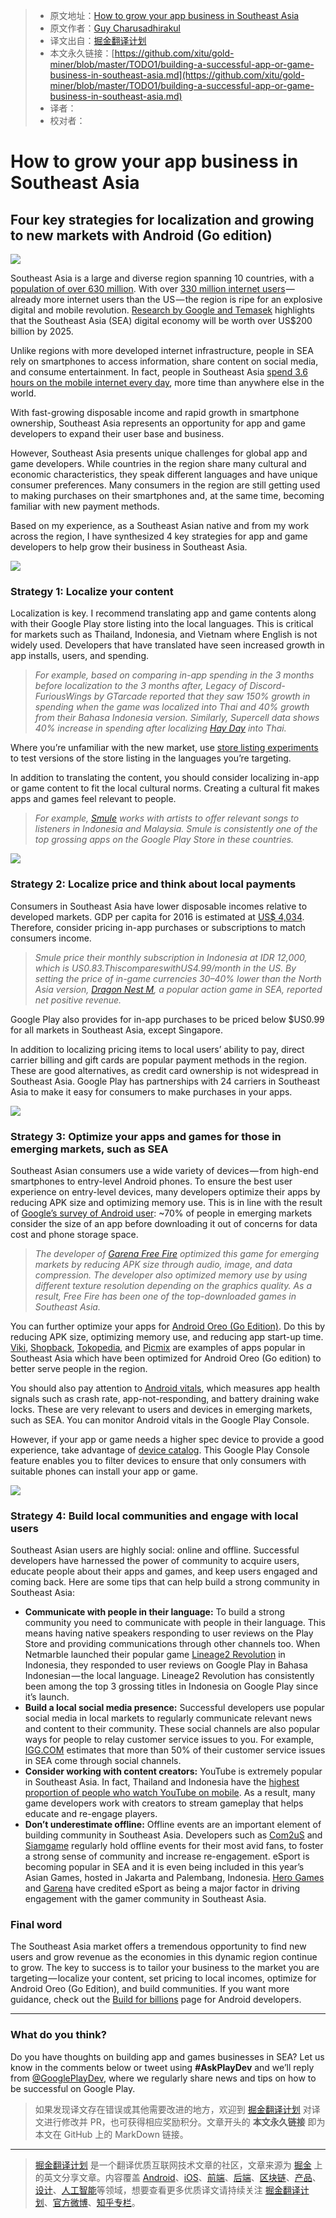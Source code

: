 > * 原文地址：[How to grow your app business in Southeast Asia](https://medium.com/googleplaydev/building-a-successful-app-or-game-business-in-southeast-asia-29e6eea0defb)
> * 原文作者：[Guy Charusadhirakul](https://medium.com/@guycharusa?source=post_header_lockup)
> * 译文出自：[掘金翻译计划](https://github.com/xitu/gold-miner)
> * 本文永久链接：[https://github.com/xitu/gold-miner/blob/master/TODO1/building-a-successful-app-or-game-business-in-southeast-asia.md](https://github.com/xitu/gold-miner/blob/master/TODO1/building-a-successful-app-or-game-business-in-southeast-asia.md)
> * 译者：
> * 校对者：

# How to grow your app business in Southeast Asia

## Four key strategies for localization and growing to new markets with Android (Go edition)

![](https://cdn-images-1.medium.com/max/1600/1*mNb91X17FSyOL7CKXh6E-A.png)

Southeast Asia is a large and diverse region spanning 10 countries, with a [population of over 630 million](https://aseanup.com/asean-infographics-population-market-economy/). With over [330 million internet users](https://www.thinkwithgoogle.com/intl/en-apac/trends-and-insights/e-conomy-sea-unlocking-200b-digital-opportunity/) — already more internet users than the US — the region is ripe for an explosive digital and mobile revolution. [Research by Google and Temasek](https://www.thinkwithgoogle.com/intl/en-apac/trends-and-insights/e-conomy-sea-unlocking-200b-digital-opportunity/) highlights that the Southeast Asia (SEA) digital economy will be worth over US$200 billion by 2025.

Unlike regions with more developed internet infrastructure, people in SEA rely on smartphones to access information, share content on social media, and consume entertainment. In fact, people in Southeast Asia [spend 3.6 hours on the mobile internet every day](https://www.blog.google/around-the-globe/google-asia/sea-internet-economy/), more time than anywhere else in the world.

With fast-growing disposable income and rapid growth in smartphone ownership, Southeast Asia represents an opportunity for app and game developers to expand their user base and business.

However, Southeast Asia presents unique challenges for global app and game developers. While countries in the region share many cultural and economic characteristics, they speak different languages and have unique consumer preferences. Many consumers in the region are still getting used to making purchases on their smartphones and, at the same time, becoming familiar with new payment methods.

Based on my experience, as a Southeast Asian native and from my work across the region, I have synthesized 4 key strategies for app and game developers to help grow their business in Southeast Asia.

![](https://cdn-images-1.medium.com/max/1600/0*SP1YjLo_uniUb49G)

### Strategy 1: Localize your content

Localization is key. I recommend translating app and game contents along with their Google Play store listing into the local languages. This is critical for markets such as Thailand, Indonesia, and Vietnam where English is not widely used. Developers that have translated have seen increased growth in app installs, users, and spending.

> _For example, based on comparing in-app spending in the 3 months before localization to the 3 months after, Legacy of Discord-FuriousWings by GTarcade reported that they saw 150% growth in spending when the game was localized into Thai and 40% growth from their Bahasa Indonesia version. Similarly, Supercell data shows 40% increase in spending after localizing_ [_Hay Day_](https://play.google.com/store/apps/details?id=com.supercell.hayday) _into Thai._

Where you’re unfamiliar with the new market, use [store listing experiments](https://developer.android.com/distribute/best-practices/grow/store-listing-experiments) to test versions of the store listing in the languages you’re targeting.

In addition to translating the content, you should consider localizing in-app or game content to fit the local cultural norms. Creating a cultural fit makes apps and games feel relevant to people.

> _For example,_ [_Smule_](https://play.google.com/store/apps/developer?id=Smule) _works with artists to offer relevant songs to listeners in Indonesia and Malaysia. Smule is consistently one of the top grossing apps on the Google Play Store in these countries._

![](https://cdn-images-1.medium.com/max/1600/0*2BmnPD79f2EoGRII)

### Strategy 2: Localize price and think about local payments

Consumers in Southeast Asia have lower disposable incomes relative to developed markets. GDP per capita for 2016 is estimated at [US$ 4,034](https://www.aseanstats.org/wp-content/uploads/2018/01/ASYB_2017-rev.pdf). Therefore, consider pricing in-app purchases or subscriptions to match consumers income.

> _Smule price their monthly subscription in Indonesia at IDR 12,000, which is $US0.83. This compares with US$4.99/month in the US. By setting the price of in-game currencies 30–40% lower than the North Asia version,_ [_Dragon Nest M_](https://play.google.com/store/apps/details?id=com.playfungame.ggplay.lzgsea)_, a popular action game in SEA, reported net positive revenue._

Google Play also provides for in-app purchases to be priced below $US0.99 for all markets in Southeast Asia, except Singapore.

In addition to localizing pricing items to local users’ ability to pay, direct carrier billing and gift cards are popular payment methods in the region. These are good alternatives, as credit card ownership is not widespread in Southeast Asia. Google Play has partnerships with 24 carriers in Southeast Asia to make it easy for consumers to make purchases in your apps.

![](https://cdn-images-1.medium.com/max/1600/0*cBlieEiL3XU7Gu3b)

### Strategy 3: Optimize your apps and games for those in emerging markets, such as SEA

Southeast Asian consumers use a wide variety of devices — from high-end smartphones to entry-level Android phones. To ensure the best user experience on entry-level devices, many developers optimize their apps by reducing APK size and optimizing memory use. This is in line with the result of [Google’s survey of Android user](https://medium.com/googleplaydev/shrinking-apks-growing-installs-5d3fcba23ce2): ~70% of people in emerging markets consider the size of an app before downloading it out of concerns for data cost and phone storage space.

> _The developer of_ [_Garena Free Fire_](https://play.google.com/store/apps/details?id=com.dts.freefireth) _optimized this game for emerging markets by reducing APK size through audio, image, and data compression. The developer also optimized memory use by using different texture resolution depending on the graphics quality. As a result, Free Fire has been one of the top-downloaded games in Southeast Asia._

You can further optimize your apps for [Android Oreo (Go Edition)](https://www.android.com/versions/oreo-8-0/go-edition/). Do this by reducing APK size, optimizing memory use, and reducing app start-up time. [Viki](https://play.google.com/store/apps/details?id=com.viki.android), [Shopback](https://play.google.com/store/apps/details?id=com.shopback.app), [Tokopedia](https://play.google.com/store/search?q=Tokopedia&c=apps&sticky_source_country=ID), and [Picmix](https://play.google.com/store/apps/details?id=com.picmix.mobile) are examples of apps popular in Southeast Asia which have been optimized for Android Oreo (Go edition) to better serve people in the region.

You should also pay attention to [Android vitals](https://developer.android.com/topic/performance/vitals/), which measures app health signals such as crash rate, app-not-responding, and battery draining wake locks. These are very relevant to users and devices in emerging markets, such as SEA. You can monitor Android vitals in the Google Play Console.

However, if your app or game needs a higher spec device to provide a good experience, take advantage of [device catalog](https://support.google.com/googleplay/android-developer/answer/7353455?hl=en). This Google Play Console feature enables you to filter devices to ensure that only consumers with suitable phones can install your app or game.

![](https://cdn-images-1.medium.com/max/1600/0*_D796bdhi6hvwiNy)

### Strategy 4: Build local communities and engage with local users

Southeast Asian users are highly social: online and offline. Successful developers have harnessed the power of community to acquire users, educate people about their apps and games, and keep users engaged and coming back. Here are some tips that can help build a strong community in Southeast Asia:

*   **Communicate with people in their language:** To build a strong community you need to communicate with people in their language. This means having native speakers responding to user reviews on the Play Store and providing communications through other channels too. When Netmarble launched their popular game [Lineage2 Revolution](https://play.google.com/store/apps/details?id=com.netmarble.revolutionthm) in Indonesia, they responded to user reviews on Google Play in Bahasa Indonesian — the local language. Lineage2 Revolution has consistently been among the top 3 grossing titles in Indonesia on Google Play since it’s launch.
*   **Build a local social media presence:** Successful developers use popular social media in local markets to regularly communicate relevant news and content to their community. These social channels are also popular ways for people to relay customer service issues to you. For example, [IGG.COM](https://play.google.com/store/apps/dev?id=8895734616362643252) estimates that more than 50% of their customer service issues in SEA come through social channels.
*   **Consider working with content creators:** YouTube is extremely popular in Southeast Asia. In fact, Thailand and Indonesia have the [highest proportion of people who watch YouTube on mobile](https://www.thinkwithgoogle.com/intl/en-apac/trends-and-insights/beyond-numbers-youtube-shapes-lives-thailand-indonesia/). As a result, many game developers work with creators to stream gameplay that helps educate and re-engage players.
*   **Don’t underestimate offline:** Offline events are an important element of building community in Southeast Asia. Developers such as [Com2uS](https://play.google.com/store/apps/dev?id=6850516909323484758) and [Siamgame](https://play.google.com/store/apps/dev?id=6476992165808510390) regularly hold offline events for their most avid fans, to foster a strong sense of community and increase re-engagement. eSport is becoming popular in SEA and it is even being included in this year’s Asian Games, hosted in Jakarta and Palembang, Indonesia. [Hero Games](https://play.google.com/store/apps/dev?id=9060101706093336387) and [Garena](https://play.google.com/store/apps/details?id=com.dts.freefireth) have credited eSport as being a major factor in driving engagement with the gamer community in Southeast Asia.

### Final word

The Southeast Asia market offers a tremendous opportunity to find new users and grow revenue as the economies in this dynamic region continue to grow. The key to success is to tailor your business to the market you are targeting — localize your content, set pricing to local incomes, optimize for Android Oreo (Go Edition), and build communities. If you want more guidance, check out the [Build for billions](https://developer.android.com/docs/quality-guidelines/building-for-billions/) page for Android developers.

* * *

### What do you think?

Do you have thoughts on building app and games businesses in SEA? Let us know in the comments below or tweet using **#AskPlayDev** and we’ll reply from [@GooglePlayDev](http://twitter.com/googleplaydev), where we regularly share news and tips on how to be successful on Google Play.

> 如果发现译文存在错误或其他需要改进的地方，欢迎到 [掘金翻译计划](https://github.com/xitu/gold-miner) 对译文进行修改并 PR，也可获得相应奖励积分。文章开头的 **本文永久链接** 即为本文在 GitHub 上的 MarkDown 链接。


---

> [掘金翻译计划](https://github.com/xitu/gold-miner) 是一个翻译优质互联网技术文章的社区，文章来源为 [掘金](https://juejin.im) 上的英文分享文章。内容覆盖 [Android](https://github.com/xitu/gold-miner#android)、[iOS](https://github.com/xitu/gold-miner#ios)、[前端](https://github.com/xitu/gold-miner#前端)、[后端](https://github.com/xitu/gold-miner#后端)、[区块链](https://github.com/xitu/gold-miner#区块链)、[产品](https://github.com/xitu/gold-miner#产品)、[设计](https://github.com/xitu/gold-miner#设计)、[人工智能](https://github.com/xitu/gold-miner#人工智能)等领域，想要查看更多优质译文请持续关注 [掘金翻译计划](https://github.com/xitu/gold-miner)、[官方微博](http://weibo.com/juejinfanyi)、[知乎专栏](https://zhuanlan.zhihu.com/juejinfanyi)。
